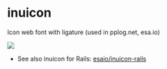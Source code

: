 # inuicon
Icon web font with ligature (used in pplog.net, esa.io)

<img src="https://img.esa.io/uploads/production/attachments/3/2021/09/02/2/2f43747c-9a24-4d72-96f7-1ce30561cf69.png">

- See also inuicon for Rails: [esaio/inuicon-rails](https://github.com/esaio/inuicon-rails)
